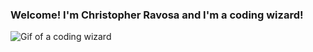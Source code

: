 ### Welcome! I'm Christopher Ravosa and I'm a coding wizard!
![Gif of a coding wizard](https://piskel-imgstore-b.appspot.com/img/6246b27d-a724-11ec-a173-5f19532e15bf.gif)

<!--
**crav12345/crav12345** is a ✨ _special_ ✨ repository because its `README.md` (this file) appears on your GitHub profile.

Here are some ideas to get you started:

- 🔭 I’m currently working on ...
- 🌱 I’m currently learning ...
- 👯 I’m looking to collaborate on ...
- 🤔 I’m looking for help with ...
- 💬 Ask me about ...
- 📫 How to reach me: ...
- 😄 Pronouns: ...
- ⚡ Fun fact: ...
-->
